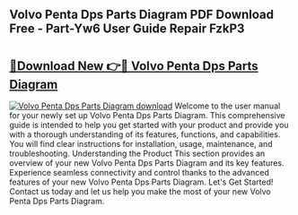 ## Volvo Penta Dps Parts Diagram PDF Download Free - Part-Yw6 User Guide Repair FzkP3

# <h2><a href="http://dfhz4rt.blite.top/?on=Volvo+Penta+Dps+Parts+Diagram">🔗Download New 👉🔴 Volvo Penta Dps Parts Diagram</a></h2>

[![Volvo Penta Dps Parts Diagram download](https://i.imgur.com/lujVjoI.png)](http://dfhz4rt.blite.top/?on=Volvo+Penta+Dps+Parts+Diagram)
Welcome to the user manual for your newly set up Volvo Penta Dps Parts Diagram. This comprehensive guide is intended to help you get started with your product and provide you with a thorough understanding of its features, functions, and capabilities. You will find clear instructions for installation, usage, maintenance, and troubleshooting. Understanding the Product This section provides an overview of your new Volvo Penta Dps Parts Diagram and its key features. Experience seamless connectivity and control thanks to the advanced features of your new Volvo Penta Dps Parts Diagram. Let's Get Started! Contact us today and let us help you make the most of your new Volvo Penta Dps Parts Diagram.
